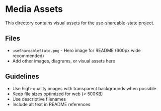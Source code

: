 # Media Assets

This directory contains visual assets for the use-shareable-state project.

## Files

- `useShareableState.png` - Hero image for README (600px wide recommended)
- Add other images, diagrams, or visual assets here

## Guidelines

- Use high-quality images with transparent backgrounds when possible
- Keep file sizes optimized for web (< 500KB)
- Use descriptive filenames
- Include alt text in README references

